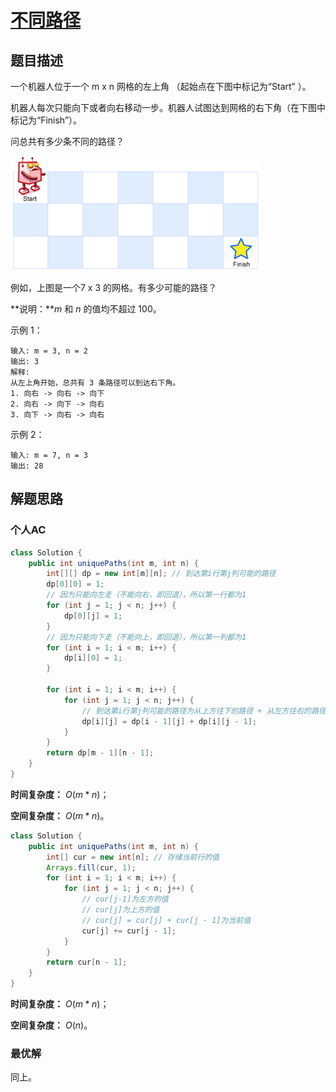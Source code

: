 # [不同路径](https://leetcode-cn.com/problems/unique-paths/)

## 题目描述

一个机器人位于一个 m x n 网格的左上角 （起始点在下图中标记为“Start” ）。

机器人每次只能向下或者向右移动一步。机器人试图达到网格的右下角（在下图中标记为“Finish”）。

问总共有多少条不同的路径？

![img](assets/robot_maze.png)

例如，上图是一个7 x 3 的网格。有多少可能的路径？

**说明：***m* 和 *n* 的值均不超过 100。

示例 1：

```
输入: m = 3, n = 2
输出: 3
解释:
从左上角开始，总共有 3 条路径可以到达右下角。
1. 向右 -> 向右 -> 向下
2. 向右 -> 向下 -> 向右
3. 向下 -> 向右 -> 向右
```

示例 2：

```
输入: m = 7, n = 3
输出: 28
```

## 解题思路

### 个人AC

```java
class Solution {
    public int uniquePaths(int m, int n) {
        int[][] dp = new int[m][n]; // 到达第i行第j列可能的路径
        dp[0][0] = 1;
        // 因为只能向左走（不能向右，即回退），所以第一行都为1
        for (int j = 1; j < n; j++) {
            dp[0][j] = 1;
        }
        // 因为只能向下走（不能向上，即回退），所以第一列都为1
        for (int i = 1; i < m; i++) {
            dp[i][0] = 1;
        }

        for (int i = 1; i < m; i++) {
            for (int j = 1; j < n; j++) {
                // 到达第i行第j列可能的路径为从上方往下的路径 + 从左方往右的路径
                dp[i][j] = dp[i - 1][j] + dp[i][j - 1];
            }
        }
        return dp[m - 1][n - 1];
    }
}
```

**时间复杂度：** $O(m*n)$；

**空间复杂度：** $O(m*n)$。

```java
class Solution {
    public int uniquePaths(int m, int n) {
        int[] cur = new int[n]; // 存储当前行的值
        Arrays.fill(cur, 1);
        for (int i = 1; i < m; i++) {
            for (int j = 1; j < n; j++) {
                // cur[j-1]为左方的值
                // cur[j]为上方的值
                // cur[j] = cur[j] + cur[j - 1]为当前值
                cur[j] += cur[j - 1];
            }
        }
        return cur[n - 1];
    }
}
```

**时间复杂度：** $O(m*n)$；

**空间复杂度：** $O(n)$。

### 最优解

同上。